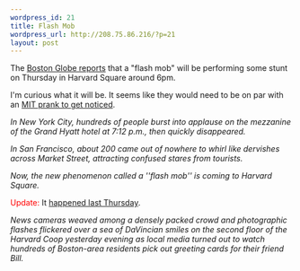 ```yaml
--- 
wordpress_id: 21
title: Flash Mob
wordpress_url: http://208.75.86.216/?p=21
layout: post
---
```

The <a href="http://www.boston.com/dailyglobe2/206/metro/Shock_tactics+.shtml">Boston Globe reports</a> that a "flash mob" will be performing some stunt on Thursday in Harvard Square around 6pm.

I'm curious what it will be. It seems like they would need to be on par with an <a href="http://hacks.mit.edu/">MIT prank to get noticed</a>.

<i>In New York City, hundreds of people burst into applause on the mezzanine of the Grand Hyatt hotel at 7:12 p.m., then quickly disappeared. 

In San Francisco, about 200 came out of nowhere to whirl like dervishes across Market Street, attracting confused stares from tourists.

Now, the new phenomenon called a ''flash mob'' is coming to Harvard Square.</i>

<font color="red">Update:</font> It <a href="http://www.thecrimson.com/today/article348596.html">happened last Thursday</a>.

<i>News cameras weaved among a densely packed crowd and photographic flashes flickered over a sea of DaVincian smiles on the second floor of the Harvard Coop yesterday evening as local media turned out to watch hundreds of Boston-area residents pick out greeting cards for their friend Bill.</i>
